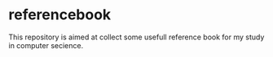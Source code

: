 # referencebook
This repository is aimed at collect some usefull reference book for my study in computer secience.
